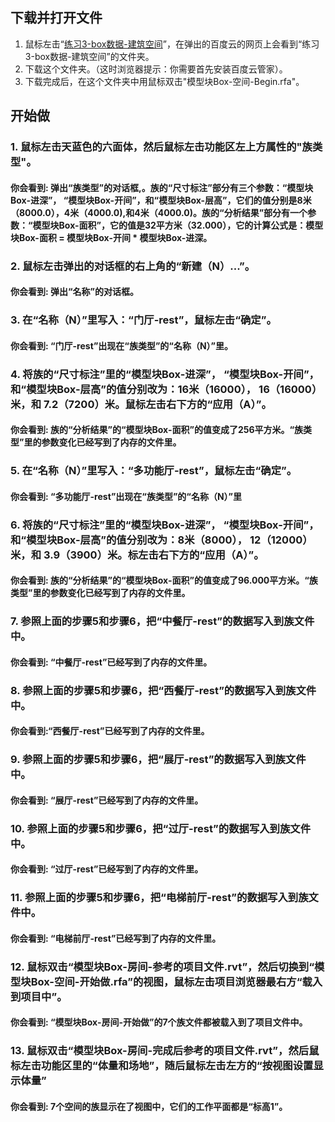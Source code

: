 ## 下载并打开文件

1. 鼠标左击“[练习3-box数据-建筑空间](http://pan.baidu.com/s/1dDYyyDN)”，在弹出的百度云的网页上会看到“练习3-box数据-建筑空间”的文件夹。
2. 下载这个文件夹。（这时浏览器提示：你需要首先安装百度云管家）。
3. 下载完成后，在这个文件夹中用鼠标双击"模型块Box-空间-Begin.rfa"。

## 开始做

### 1. 鼠标左击天蓝色的六面体，然后鼠标左击功能区左上方属性的"族类型"。

#### 你会看到: 弹出“族类型”的对话框,。族的“尺寸标注”部分有三个参数：“模型块Box-进深”， “模型块Box-开间”，和“模型块Box-层高”，它们的值分别是8米（8000.0），4米（4000.0),和4米（4000.0)。族的“分析结果”部分有一个参数：“模型块Box-面积”，它的值是32平方米（32.000），它的计算公式是：模型块Box-面积 = 模型块Box-开间 * 模型块Box-进深。

### 2. 鼠标左击弹出的对话框的右上角的“新建（N）...”。

#### 你会看到: 弹出“名称”的对话框。

### 3. 在“名称（N）”里写入：“门厅-rest”，鼠标左击“确定”。

#### 你会看到: “门厅-rest”出现在“族类型”的“名称（N）”里。

### 4. 将族的“尺寸标注”里的“模型块Box-进深”， “模型块Box-开间”，和“模型块Box-层高”的值分别改为：16米（16000）， 16（16000）米，和 7.2（7200）米。鼠标左击右下方的“应用（A）”。

#### 你会看到: 族的“分析结果”的“模型块Box-面积”的值变成了256平方米。“族类型”里的参数变化已经写到了内存的文件里。

### 5. 在“名称（N）”里写入：“多功能厅-rest”，鼠标左击“确定”。

#### 你会看到: “多功能厅-rest”出现在“族类型”的“名称（N）”里

### 6. 将族的“尺寸标注”里的“模型块Box-进深”， “模型块Box-开间”，和“模型块Box-层高”的值分别改为：8米（8000）， 12（12000）米，和 3.9（3900）米。标左击右下方的“应用（A）”。

#### 你会看到: 族的“分析结果”的“模型块Box-面积”的值变成了96.000平方米。“族类型”里的参数变化已经写到了内存的文件里。

### 7. 参照上面的步骤5和步骤6，把“中餐厅-rest”的数据写入到族文件中。

#### 你会看到: “中餐厅-rest”已经写到了内存的文件里。

### 8. 参照上面的步骤5和步骤6，把“西餐厅-rest”的数据写入到族文件中。

#### 你会看到:“西餐厅-rest”已经写到了内存的文件里。 

### 9. 参照上面的步骤5和步骤6，把“展厅-rest”的数据写入到族文件中。

#### 你会看到: “展厅-rest”已经写到了内存的文件里。

### 10. 参照上面的步骤5和步骤6，把“过厅-rest”的数据写入到族文件中。

#### 你会看到: “过厅-rest”已经写到了内存的文件里。

### 11. 参照上面的步骤5和步骤6，把“电梯前厅-rest”的数据写入到族文件中。

#### 你会看到: “电梯前厅-rest”已经写到了内存的文件里。

### 12. 鼠标双击“模型块Box-房间-参考的项目文件.rvt”，然后切换到“模型块Box-空间-开始做.rfa”的视图，鼠标左击项目浏览器最右方“载入到项目中”。

#### 你会看到: “模型块Box-房间-开始做”的7个族文件都被载入到了项目文件中。

### 13. 鼠标双击“模型块Box-房间-完成后参考的项目文件.rvt”，然后鼠标左击功能区里的“体量和场地”，随后鼠标左击左方的“按视图设置显示体量”

#### 你会看到: 7个空间的族显示在了视图中，它们的工作平面都是“标高1”。